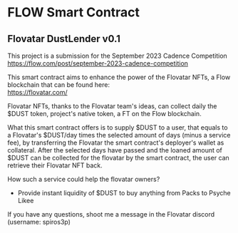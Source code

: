 # FLOW Smart Contract
## Flovatar DustLender v0.1

This project is a submission for the September 2023 Cadence Competition    
https://flow.com/post/september-2023-cadence-competition

This smart contract aims to enhance the power of the Flovatar NFTs, a Flow blockchain that can be found here:    
https://flovatar.com/

Flovatar NFTs, thanks to the Flovatar team's ideas, can collect daily the $DUST token, project's native token, a FT on the Flow blockchain.

What this smart contract offers is to supply $DUST to a user, that equals to a Flovatar's $DUST/day times the selected amount of days (minus a service fee), by transferring the Flovatar the smart contract's deployer's wallet as collateral.
After the selected days have passed and the loaned amount of $DUST can be collected for the flovatar by the smart contract, the user can retrieve their Flovatar NFT back.

How such a service could help the flovatar owners?
- Provide instant liquidity of $DUST to buy anything from Packs to Psyche Likee

If you have any questions, shoot me a message in the Flovatar discord (username: spiros3p)